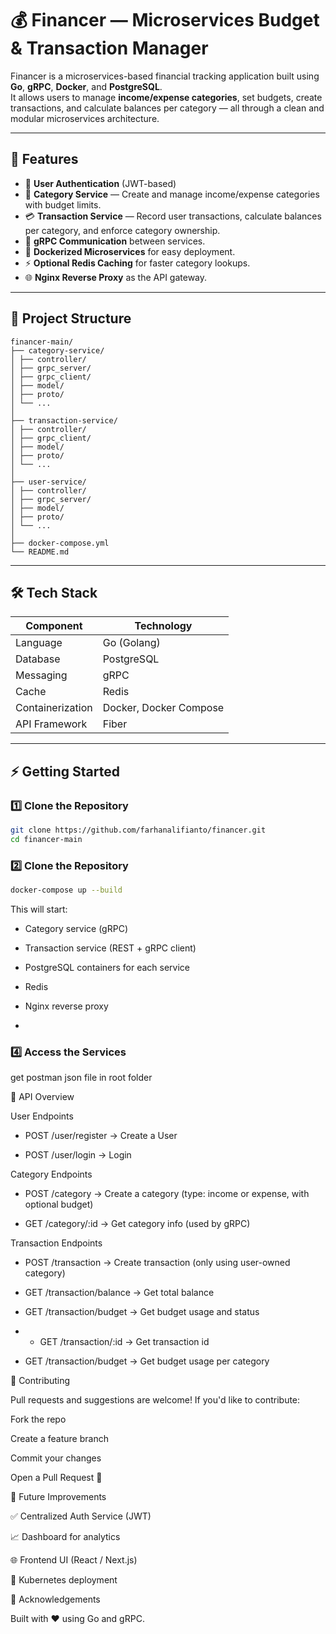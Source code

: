 # 💰 Financer — Microservices Budget & Transaction Manager

Financer is a microservices-based financial tracking application built using **Go**, **gRPC**, **Docker**, and **PostgreSQL**.  
It allows users to manage **income/expense categories**, set budgets, create transactions, and calculate balances per category — all through a clean and modular microservices architecture.

---

## 🚀 Features

- 🔐 **User Authentication** (JWT-based)  
- 🧾 **Category Service** — Create and manage income/expense categories with budget limits.  
- 💳 **Transaction Service** — Record user transactions, calculate balances per category, and enforce category ownership.  
- 🔗 **gRPC Communication** between services.  
- 🐳 **Dockerized Microservices** for easy deployment.  
- ⚡ **Optional Redis Caching** for faster category lookups.  
- 🌐 **Nginx Reverse Proxy** as the API gateway.

---

## 🧱 Project Structure

```text
financer-main/
├── category-service/
│ ├── controller/
│ ├── grpc_server/
│ ├── grpc_client/
│ ├── model/
│ ├── proto/
│ └── ...
│
├── transaction-service/
│ ├── controller/
│ ├── grpc_client/
│ ├── model/
│ ├── proto/
│ └── ...
│
├── user-service/
│ ├── controller/
│ ├── grpc_server/
│ ├── model/
│ ├── proto/
│ └── ...
│
├── docker-compose.yml
└── README.md

```
---

## 🛠️ Tech Stack

| Component              | Technology               |
|-------------------------|---------------------------|
| Language               | Go (Golang)              |
| Database               | PostgreSQL               |
| Messaging              | gRPC                    |
| Cache                   | Redis                   |
| Containerization       | Docker, Docker Compose  |
| API Framework          | Fiber                   |

---

## ⚡ Getting Started

### 1️⃣ Clone the Repository

```bash
git clone https://github.com/farhanalifianto/financer.git
cd financer-main
```
### 2️⃣ Clone the Repository
```bash
docker-compose up --build
```
This will start:

- Category service (gRPC)

- Transaction service (REST + gRPC client)

- PostgreSQL containers for each service

- Redis

- Nginx reverse proxy
- 
### 4️⃣ Access the Services

get postman json file in root folder

📝 API Overview

User Endpoints

- POST /user/register → Create a User

- POST /user/login → Login

Category Endpoints

- POST /category → Create a category (type: income or expense, with optional budget)

- GET /category/:id → Get category info (used by gRPC)

Transaction Endpoints

- POST /transaction → Create transaction (only using user-owned category)

- GET /transaction/balance → Get total balance

- GET /transaction/budget → Get budget usage and status

- - GET /transaction/:id → Get transaction id

- GET /transaction/budget → Get budget usage per category

🤝 Contributing

Pull requests and suggestions are welcome!
If you'd like to contribute:

Fork the repo

Create a feature branch

Commit your changes

Open a Pull Request 🚀

🧠 Future Improvements

✅ Centralized Auth Service (JWT)

📈 Dashboard for analytics

🌐 Frontend UI (React / Next.js)

🚀 Kubernetes deployment

🙌 Acknowledgements

Built with ❤️ using Go and gRPC.






